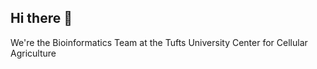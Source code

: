 ## Hi there 👋

We're the Bioinformatics Team at the Tufts University Center for Cellular Agriculture
